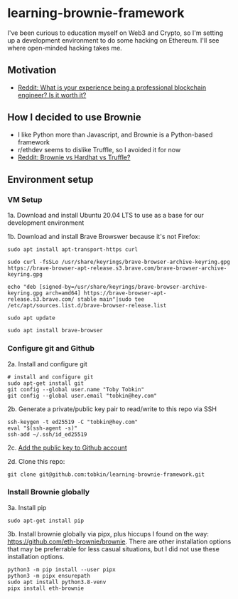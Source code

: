 # learning-brownie-framework

I've been curious to education myself on Web3 and Crypto, so I'm setting up a development environment to do some hacking on Ethereum. I'll see where open-minded hacking takes me.

## Motivation
- [Reddit: What is your experience being a professional blockchain engineer? Is it worth it?](https://www.reddit.com/r/ethdev/comments/s66a3x/what_is_your_experience_being_a_professional/)

## How I decided to use Brownie
- I like Python more than Javascript, and Brownie is a Python-based framework
- r/ethdev seems to dislike Truffle, so I avoided it for now
- [Reddit: Brownie vs Hardhat vs Truffle?](https://www.reddit.com/r/ethdev/comments/rkw5nq/brownie_vs_hardhat_vs_truffle/)

## Environment setup

### VM Setup
1a. Download and install Ubuntu 20.04 LTS to use as a base for our development environment

1b. Download and install Brave Browswer because it's not Firefox:
```
sudo apt install apt-transport-https curl

sudo curl -fsSLo /usr/share/keyrings/brave-browser-archive-keyring.gpg https://brave-browser-apt-release.s3.brave.com/brave-browser-archive-keyring.gpg

echo "deb [signed-by=/usr/share/keyrings/brave-browser-archive-keyring.gpg arch=amd64] https://brave-browser-apt-release.s3.brave.com/ stable main"|sudo tee /etc/apt/sources.list.d/brave-browser-release.list

sudo apt update

sudo apt install brave-browser
```

### Configure git and Github
2a. Install and configure git
```
# install and configure git
sudo apt-get install git
git config --global user.name "Toby Tobkin"
git config --global user.email "tobkin@hey.com"
```

2b. Generate a private/public key pair to read/write to this repo via SSH
```
ssh-keygen -t ed25519 -C "tobkin@hey.com"
eval "$(ssh-agent -s)"
ssh-add ~/.ssh/id_ed25519
```

2c. [Add the public key to Github account](https://github.com/settings/keys)

2d. Clone this repo:
```
git clone git@github.com:tobkin/learning-brownie-framework.git
```

### Install Brownie globally
3a. Install pip
```
sudo apt-get install pip
```

3b. Install brownie globally via pipx, plus hiccups I found on the way: https://github.com/eth-brownie/brownie. There are other installation options that may be preferrable for less casual situations, but I did not use these installation options.
```
python3 -m pip install --user pipx
python3 -m pipx ensurepath
sudo apt install python3.8-venv
pipx install eth-brownie
```
